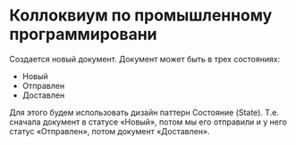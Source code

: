 # Коллоквиум по промышленному программировани

Создается новый документ. Документ может быть в трех состояниях:

* Новый
* Отправлен
* Доставлен

Для этого будем использовать дизайн паттерн Состояние (State). Т.е. сначала документ в статусе «Новый», потом мы его отправили и у него статус «Отправлен», потом документ «Доставлен».
